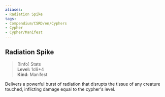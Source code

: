 ```yaml
---
aliases:
- Radiation Spike
tags:
- Compendium/CSRD/en/Cyphers
- Cypher
- Cypher/Manifest
---
```


  
## Radiation Spike  
>[!info] Stats  
> **Level:** 1d6+4  
> **Kind:** Manifest
  
Delivers a powerful burst of radiation that disrupts the tissue of any creature touched, inflicting damage equal to the cypher's level.